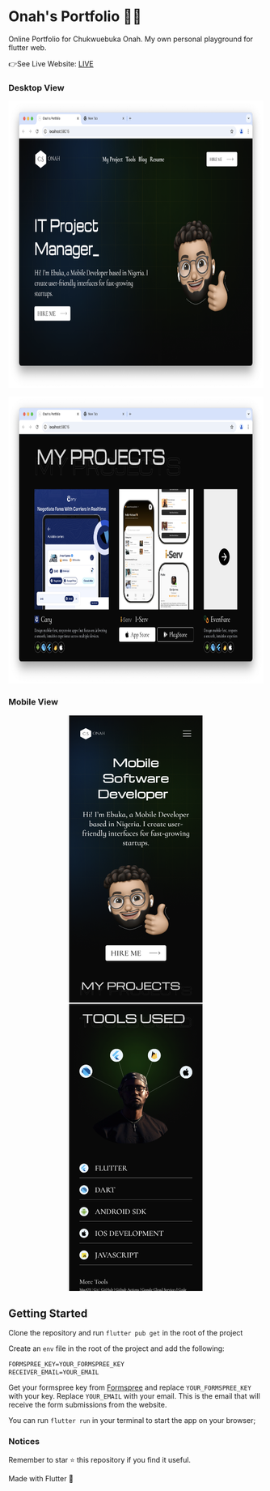 # Onah's Portfolio 👨‍💻

Online Portfolio for Chukwuebuka Onah. My own personal playground for flutter web.

👉See Live Website: [LIVE](https://www.csonah.com)

### Desktop View

<p align="center">
<img height="567" src="https://github.com/cs-onah/onah-portfolio/blob/main/docs/desktop1.png" alt="Loading photo" loading="eager">
</p>
<p align="center">
<img height="567" src="https://github.com/cs-onah/onah-portfolio/blob/main/docs/desktop2.png" alt="Loading photo" loading="eager">
</p>

### Mobile View

<p align="center">
    <img height="567" src="https://github.com/cs-onah/onah-portfolio/blob/main/docs/mobile1.png" alt="Loading photo" loading="eager">
    <img height="567" src="https://github.com/cs-onah/onah-portfolio/blob/main/docs/mobile2.png" alt="Loading photo" loading="eager">
</p>

## Getting Started

Clone the repository and run `flutter pub get` in the root of the project

Create an `env` file in the root of the project and add the following:

```env
FORMSPREE_KEY=YOUR_FORMSPREE_KEY
RECEIVER_EMAIL=YOUR_EMAIL
```

Get your formspree key from [Formspree](https://formspree.io/) and replace `YOUR_FORMSPREE_KEY` with your key.
Replace `YOUR_EMAIL` with your email. This is the email that will receive the form submissions from the website.

You can run `flutter run` in your terminal to start the app on your browser;

### Notices

Remember to star ⭐️ this repository if you find it useful.

Made with Flutter 💙
